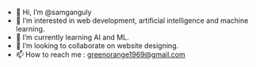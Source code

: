 - 👋 Hi, I’m @samganguly
- 👀 I’m interested in web development, artificial intelligence and machine learning.
- 🌱 I’m currently learning AI and ML.
- 💞️ I’m looking to collaborate on website designing.
- 📫 How to reach me : greenorange1969@gmail.com

<!---
samganguly/samganguly is a ✨ special ✨ repository because its `README.md` (this file) appears on your GitHub profile.
You can click the Preview link to take a look at your changes.
--->
